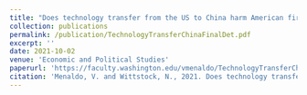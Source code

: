 ```yaml
---
title: "Does technology transfer from the US to China harm American firms, workers, and consumers? A historical and analytic investigation."
collection: publications
permalink: /publication/TechnologyTransferChinaFinalDet.pdf
excerpt: ''
date: 2021-10-02
venue: 'Economic and Political Studies'
paperurl: 'https://faculty.washington.edu/vmenaldo/TechnologyTransferChinaFinalDet.pdf'
citation: 'Menaldo, V. and Wittstock, N., 2021. Does technology transfer from the US to China harm American firms, workers, and consumers? A historical and analytic investigation. Economic and Political Studies, 9(4), pp.417-446.'
---
```


